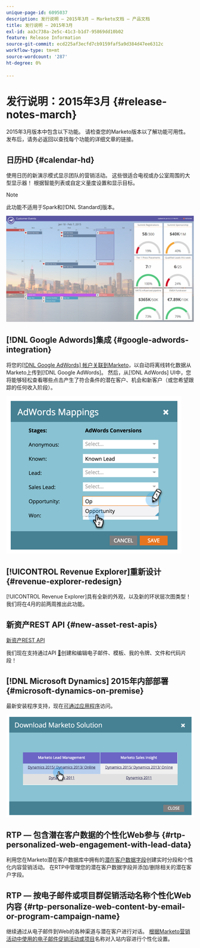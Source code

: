 ```yaml
---
unique-page-id: 6095037
description: 发行说明 — 2015年3月 — Marketo文档 — 产品文档
title: 发行说明 — 2015年3月
exl-id: aa3c738a-2e5c-41c3-b1d7-95869dd10b02
feature: Release Information
source-git-commit: ecd225af3ecfd7cb9159faf5a9d384d47ee6312c
workflow-type: tm+mt
source-wordcount: '287'
ht-degree: 0%

---
```


# 发行说明：2015年3月 {#release-notes-march}

2015年3月版本中包含以下功能。 请检查您的Marketo版本以了解功能可用性。 发布后，请务必返回以查找每个功能的详细文章的链接。

## 日历HD {#calendar-hd}

使用日历的新演示模式显示团队的营销活动。 这些很适合电视或办公室周围的大型显示器！ 根据智能列表或自定义量度设置和显示目标。

>[!NOTE]
>
>此功能不适用于Spark和[!DNL Standard]版本。

![](assets/image2015-3-23-11-3a39-3a15.png)

## [!DNL Google Adwords]集成 {#google-adwords-integration}

将您的[[!DNL Google AdWords] 帐户关联到Marketo](/help/marketo/product-docs/administration/additional-integrations/add-google-adwords-as-a-launchpoint-service.md)，以自动将离线转化数据从Marketo上传到[!DNL Google AdWords]。 然后，从[!DNL AdWords] UI中，您将能够轻松查看哪些点击产生了符合条件的潜在客户、机会和新客户（或您希望跟踪的任何收入阶段）。

![](assets/image2015-3-23-11-3a50-3a55.png)

## [!UICONTROL Revenue Explorer]重新设计 {#revenue-explorer-redesign}

[!UICONTROL Revenue Explorer]具有全新的外观，以及新的环状层次图类型！ 我们将在4月的前两周推出此功能。

## 新资产REST API {#new-asset-rest-apis}

[新资产REST API](https://experienceleague.adobe.com/zh-hans/docs/marketo-developer/marketo/rest/assets/assets)

我们现在支持通过API [&#128279;](https://developer.adobe.com/marketo-apis/api/asset/)创建和编辑电子邮件、模板、我的令牌、文件和代码片段！

## [!DNL Microsoft Dynamics] 2015年内部部署 {#microsoft-dynamics-on-premise}

最新安装程序支持，现在[可通过应用程序](/help/marketo/product-docs/crm-sync/microsoft-dynamics-sync/sync-setup/update-the-marketo-solution-for-microsoft-dynamics.md)访问。

![](assets/image2015-3-23-11-3a47-3a16.png)

## RTP — 包含潜在客户数据的个性化Web参与 {#rtp-personalized-web-engagement-with-lead-data}

利用您在Marketo潜在客户数据库中拥有的[潜在客户数据字段](/help/marketo/product-docs/web-personalization/using-web-segments/manage-person-data.md)创建实时分段和个性化内容营销活动。 在RTP中管理您的潜在客户数据字段并添加/删除相关的潜在客户字段。

## RTP — 按电子邮件或项目群促销活动名称个性化Web内容 {#rtp-personalize-web-content-by-email-or-program-campaign-name}

继续通过从电子邮件到Web的各种渠道与潜在客户进行对话。 [根据Marketo营销活动中使用的电子邮件促销活动或项目](/help/marketo/product-docs/web-personalization/using-web-segments/web-segments.md)名称对入站内容进行个性化设置。
